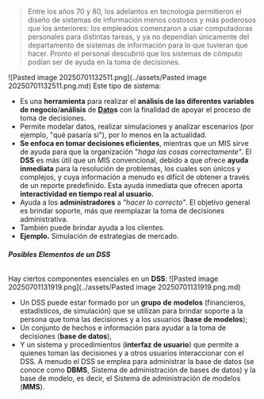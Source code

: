 >  Entre los años 70 y 80, los adelantos en tecnología permitieron el diseño de sistemas de información menos costosos y más poderosos que los anteriores: los empleados comenzaron a usar computadoras personales para distintas tareas, y ya no dependían únicamente del departamento de sistemas de información para lo que tuvieran que hacer. Pronto el personal descubrió que los sistemas de cómputo podían ser de ayuda en la toma de decisiones.

![Pasted image 20250701132511.png](../assets/Pasted image 20250701132511.png.md)
Este tipo de sistema:
- Es una **herramienta** para realizar el **análisis de las diferentes variables de negocio**/**análisis** de **[Dato](../assets/Dato.md)s** con la finalidad de apoyar el proceso de toma de decisiones.
- Permite modelar datos, realizar simulaciones y analizar escenarios (por ejemplo, "qué pasaría si"), por lo menos en la actualidad.
- **Se enfoca en tomar decisiones eficientes**, mientras que un MIS sirve de ayuda para que la organización "*haga las cosas correctamente"*. El **DSS** es más útil que un MIS convencional, debido a que ofrece **ayuda inmediata** para la resolución de problemas, los cuales son únicos y complejos, y cuya información a menudo es difícil de obtener a través de un reporte predefinido. Esta ayuda inmediata que ofrecen aporta **interactividad en tiempo real al usuario.**
- Ayuda a los **administradores** a *"hacer lo  correcto"*. El objetivo general es brindar soporte, más que reemplazar la toma de decisiones administrativa.
- También puede brindar ayuda a los clientes. 
- **Ejemplo.** Simulación de estrategias de mercado.
###### **Posibles Elementos de un DSS**
Hay ciertos componentes esenciales en un **DSS**:
![Pasted image 20250701131919.png](../assets/Pasted image 20250701131919.png.md)
- Un DSS puede estar formado por un **grupo** **de** **modelos** (financieros, estadísticos, de simulación) que se utilizan para brindar soporte a la persona que toma las decisiones y a los usuarios (**base de modelos**); 
- Un conjunto de hechos e información para ayudar a la toma de decisiones (**base de datos**), 
- Y un sistema y procedimientos (**interfaz de usuario**) que permite a quienes toman las decisiones y a otros usuarios interaccionar con el DSS.
A menudo el DSS se emplea para administrar la base de datos (se conoce como **DBMS**, Sistema de administración de bases de datos) y la base de modelo, es decir, el Sistema de administración de modelos (**MMS**).